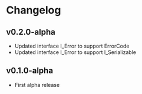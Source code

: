 # Changelog

## v0.2.0-alpha

- Updated interface I_Error to support ErrorCode
- Updated interface I_Error to support I_Serializable

## v0.1.0-alpha

- First alpha release
